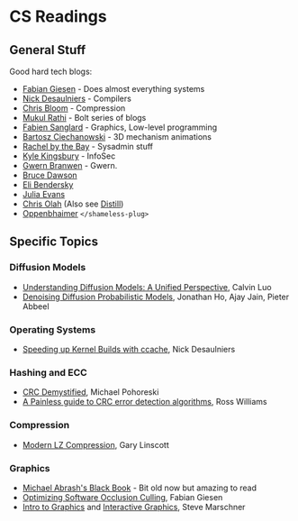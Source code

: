 # CS Readings

## General Stuff

Good hard tech blogs:

* [Fabian Giesen](https://fgiesen.wordpress.com/) - Does almost everything systems 
* [Nick Desaulniers](https://nickdesaulniers.github.io/) - Compilers
* [Chris Bloom](http://cbloomrants.blogspot.com/) - Compression
* [Mukul Rathi](https://mukulrathi.com/blog/) - Bolt series of blogs 
* [Fabien Sanglard](https://fabiensanglard.net/) - Graphics, Low-level programming
* [Bartosz Ciechanowski](https://ciechanow.ski/) - 3D mechanism animations
* [Rachel by the Bay](https://rachelbythebay.com/w/) - Sysadmin stuff
* [Kyle Kingsbury](https://aphyr.com) - InfoSec
* [Gwern Branwen](https://gwern.net/) - Gwern.
* [Bruce Dawson](https://randomascii.wordpress.com/)
* [Eli Bendersky](https://eli.thegreenplace.net)
* [Julia Evans](https://jvns.ca/)
* [Chris Olah](https://colah.github.io/) (Also see [Distill](https://distill.pub))
* [Oppenbhaimer](https://oppenbhaimer.github.io) `</shameless-plug>`

## Specific Topics

### Diffusion Models

* [Understanding Diffusion Models: A Unified Perspective](https://calvinyluo.com/2022/08/26/diffusion-tutorial.html), Calvin Luo
* [Denoising Diffusion Probabilistic Models](https://arxiv.org/pdf/2006.11239.pdf), Jonathan Ho, Ajay Jain, Pieter Abbeel

### Operating Systems

* [Speeding up Kernel Builds with ccache](https://nickdesaulniers.github.io/blog/2018/06/02/speeding-up-linux-kernel-builds-with-ccache/), Nick Desaulniers

### Hashing and ECC

* [CRC Demystified](https://github.com/Michaelangel007/crc32), Michael Pohoreski
* [A Painless guide to CRC error detection algorithms](http://www.ross.net/crc/download/crc_v3.txt), Ross Williams

### Compression

* [Modern LZ Compression](https://glinscott.github.io/lz/index.html), Gary Linscott

### Graphics

* [Michael Abrash's Black Book](https://www.jagregory.com/abrash-black-book/) - Bit old now but amazing to read
* [Optimizing Software Occlusion Culling](https://fgiesen.wordpress.com/2013/02/17/optimizing-sw-occlusion-culling-index/), Fabian Giesen
* [Intro to Graphics](https://www.cs.cornell.edu/courses/cs4620/2018fa/) and [Interactive Graphics](https://www.cs.cornell.edu/courses/cs4620/2018fa/), Steve Marschner
